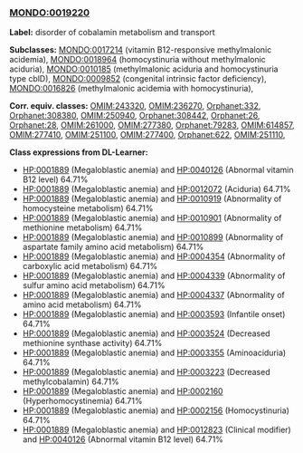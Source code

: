 
### [MONDO:0019220](http://purl.obolibrary.org/obo/MONDO_0019220)
**Label:** disorder of cobalamin metabolism and transport

**Subclasses:** [MONDO:0017214](http://purl.obolibrary.org/obo/MONDO_0017214) (vitamin B12-responsive methylmalonic acidemia), [MONDO:0018964](http://purl.obolibrary.org/obo/MONDO_0018964) (homocystinuria without methylmalonic aciduria), [MONDO:0010185](http://purl.obolibrary.org/obo/MONDO_0010185) (methylmalonic aciduria and homocystinuria type cblD), [MONDO:0009852](http://purl.obolibrary.org/obo/MONDO_0009852) (congenital intrinsic factor deficiency), [MONDO:0016826](http://purl.obolibrary.org/obo/MONDO_0016826) (methylmalonic acidemia with homocystinuria), 

**Corr. equiv. classes:** [OMIM:243320](http://purl.obolibrary.org/obo/OMIM_243320), [OMIM:236270](http://purl.obolibrary.org/obo/OMIM_236270), [Orphanet:332](http://www.orpha.net/ORDO/Orphanet_332), [Orphanet:308380](http://www.orpha.net/ORDO/Orphanet_308380), [OMIM:250940](http://purl.obolibrary.org/obo/OMIM_250940), [Orphanet:308442](http://www.orpha.net/ORDO/Orphanet_308442), [Orphanet:26](http://www.orpha.net/ORDO/Orphanet_26), [Orphanet:28](http://www.orpha.net/ORDO/Orphanet_28), [OMIM:261000](http://purl.obolibrary.org/obo/OMIM_261000), [OMIM:277380](http://purl.obolibrary.org/obo/OMIM_277380), [Orphanet:79283](http://www.orpha.net/ORDO/Orphanet_79283), [OMIM:614857](http://purl.obolibrary.org/obo/OMIM_614857), [OMIM:277410](http://purl.obolibrary.org/obo/OMIM_277410), [OMIM:251100](http://purl.obolibrary.org/obo/OMIM_251100), [OMIM:277400](http://purl.obolibrary.org/obo/OMIM_277400), [Orphanet:622](http://www.orpha.net/ORDO/Orphanet_622), [OMIM:251110](http://purl.obolibrary.org/obo/OMIM_251110), 

**Class expressions from DL-Learner:**

- [HP:0001889](http://purl.obolibrary.org/obo/HP_0001889) (Megaloblastic anemia) and [HP:0040126](http://purl.obolibrary.org/obo/HP_0040126) (Abnormal vitamin B12 level) 64.71%
- [HP:0001889](http://purl.obolibrary.org/obo/HP_0001889) (Megaloblastic anemia) and [HP:0012072](http://purl.obolibrary.org/obo/HP_0012072) (Aciduria) 64.71%
- [HP:0001889](http://purl.obolibrary.org/obo/HP_0001889) (Megaloblastic anemia) and [HP:0010919](http://purl.obolibrary.org/obo/HP_0010919) (Abnormality of homocysteine metabolism) 64.71%
- [HP:0001889](http://purl.obolibrary.org/obo/HP_0001889) (Megaloblastic anemia) and [HP:0010901](http://purl.obolibrary.org/obo/HP_0010901) (Abnormality of methionine metabolism) 64.71%
- [HP:0001889](http://purl.obolibrary.org/obo/HP_0001889) (Megaloblastic anemia) and [HP:0010899](http://purl.obolibrary.org/obo/HP_0010899) (Abnormality of aspartate family amino acid metabolism) 64.71%
- [HP:0001889](http://purl.obolibrary.org/obo/HP_0001889) (Megaloblastic anemia) and [HP:0004354](http://purl.obolibrary.org/obo/HP_0004354) (Abnormality of carboxylic acid metabolism) 64.71%
- [HP:0001889](http://purl.obolibrary.org/obo/HP_0001889) (Megaloblastic anemia) and [HP:0004339](http://purl.obolibrary.org/obo/HP_0004339) (Abnormality of sulfur amino acid metabolism) 64.71%
- [HP:0001889](http://purl.obolibrary.org/obo/HP_0001889) (Megaloblastic anemia) and [HP:0004337](http://purl.obolibrary.org/obo/HP_0004337) (Abnormality of amino acid metabolism) 64.71%
- [HP:0001889](http://purl.obolibrary.org/obo/HP_0001889) (Megaloblastic anemia) and [HP:0003593](http://purl.obolibrary.org/obo/HP_0003593) (Infantile onset) 64.71%
- [HP:0001889](http://purl.obolibrary.org/obo/HP_0001889) (Megaloblastic anemia) and [HP:0003524](http://purl.obolibrary.org/obo/HP_0003524) (Decreased methionine synthase activity) 64.71%
- [HP:0001889](http://purl.obolibrary.org/obo/HP_0001889) (Megaloblastic anemia) and [HP:0003355](http://purl.obolibrary.org/obo/HP_0003355) (Aminoaciduria) 64.71%
- [HP:0001889](http://purl.obolibrary.org/obo/HP_0001889) (Megaloblastic anemia) and [HP:0003223](http://purl.obolibrary.org/obo/HP_0003223) (Decreased methylcobalamin) 64.71%
- [HP:0001889](http://purl.obolibrary.org/obo/HP_0001889) (Megaloblastic anemia) and [HP:0002160](http://purl.obolibrary.org/obo/HP_0002160) (Hyperhomocystinemia) 64.71%
- [HP:0001889](http://purl.obolibrary.org/obo/HP_0001889) (Megaloblastic anemia) and [HP:0002156](http://purl.obolibrary.org/obo/HP_0002156) (Homocystinuria) 64.71%
- [HP:0001889](http://purl.obolibrary.org/obo/HP_0001889) (Megaloblastic anemia) and [HP:0012823](http://purl.obolibrary.org/obo/HP_0012823) (Clinical modifier) and [HP:0040126](http://purl.obolibrary.org/obo/HP_0040126) (Abnormal vitamin B12 level) 64.71%


